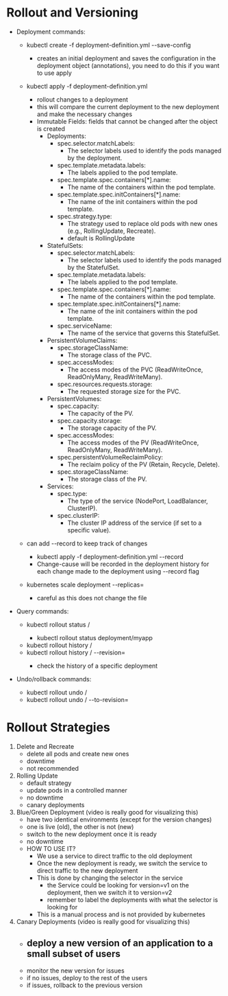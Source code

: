 # Rollout and Versioning
- Deployment commands:
    - kubectl create -f deployment-definition.yml --save-config 
        - creates an initial deployment and saves the configuration in the deployment object (annotations), you need to do this if you want to use apply
    - kubectl apply -f deployment-definition.yml
        - rollout changes to a deployment
        - this will compare the current deployment to the new deployment and make the necessary changes
        - Immutable Fields: fields that cannot be changed after the object is created
            - Deployments: 
                - spec.selector.matchLabels: 
                    - The selector labels used to identify the pods managed by the deployment.
                - spec.template.metadata.labels: 
                    - The labels applied to the pod template.
                - spec.template.spec.containers[*].name: 
                    - The name of the containers within the pod template.
                - spec.template.spec.initContainers[*].name: 
                    - The name of the init containers within the pod template.
                - spec.strategy.type: 
                    - The strategy used to replace old pods with new ones (e.g., RollingUpdate, Recreate).
                    - default is RollingUpdate
            - StatefulSets:
                - spec.selector.matchLabels: 
                    - The selector labels used to identify the pods managed by the StatefulSet.
                - spec.template.metadata.labels: 
                    - The labels applied to the pod template.
                - spec.template.spec.containers[*].name: 
                    - The name of the containers within the pod template.
                - spec.template.spec.initContainers[*].name: 
                    - The name of the init containers within the pod template.
                - spec.serviceName: 
                    - The name of the service that governs this StatefulSet.
            - PersistentVolumeClaims:
                - spec.storageClassName: 
                    - The storage class of the PVC.
                - spec.accessModes: 
                    - The access modes of the PVC (ReadWriteOnce, ReadOnlyMany, ReadWriteMany).
                - spec.resources.requests.storage: 
                    - The requested storage size for the PVC.
            - PersistentVolumes: 
                - spec.capacity: 
                    - The capacity of the PV.
                - spec.capacity.storage: 
                    - The storage capacity of the PV.
                - spec.accessModes: 
                    - The access modes of the PV (ReadWriteOnce, ReadOnlyMany, ReadWriteMany).
                - spec.persistentVolumeReclaimPolicy: 
                    - The reclaim policy of the PV (Retain, Recycle, Delete).
                - spec.storageClassName: 
                    - The storage class of the PV.
            - Services:
                - spec.type: 
                    - The type of the service (NodePort, LoadBalancer, ClusterIP).
                - spec.clusterIP: 
                    - The cluster IP address of the service (if set to a specific value).


    - can add --record to keep track of changes
        - kubectl apply -f deployment-definition.yml --record
        - Change-cause will be recorded in the deployment history for each change made to the deployment using --record flag 
    - kubernetes scale deployment <deployment-name> --replicas=<number-of-replicas>
        - careful as this does not change the file
    
    
- Query commands:
    - kubectl rollout status <object-type>/<object-name> 
        - kubectl rollout status deployment/myapp
    - kubectl rollout history <object-type>/<object-name>
    - kubectl rollout history <object-type>/<object-name> --revision=<revision-number>
        - check the history of a specific deployment
- Undo/rollback commands:
    - kubectl rollout undo <object-type>/<object-name>
    - kubectl rollout undo <object-type>/<object-name> --to-revision=<revision-number>



# Rollout Strategies
1. Delete and Recreate
    - delete all pods and create new ones
    - downtime
    - not recommended
2. Rolling Update
    - default strategy
    - update pods in a controlled manner
    - no downtime
    - canary deployments
3. Blue/Green Deployment (video is really good for visualizing this)
    - have two identical environments (except for the version changes)
    - one is live (old), the other is not (new)
    - switch to the new deployment once it is ready 
    - no downtime
    - HOW TO USE IT?
        - We use a service to direct traffic to the old deployment
        - Once the new deployment is ready, we switch the service to direct traffic to the new deployment
        - This is done by changing the selector in the service 
            - the Service could be looking for version=v1 on the deployment, then we switch it to version=v2
            - remember to label the deployments with what the selector is looking for
        - This is a manual process and is not provided by kubernetes
4. Canary Deployments (video is really good for visualizing this)
    - deploy a new version of an application to a small subset of users
        - 
    - monitor the new version for issues
    - if no issues, deploy to the rest of the users
    - if issues, rollback to the previous version
